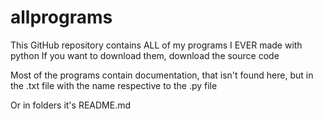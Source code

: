# allprograms
This GitHub repository contains ALL of my programs I EVER made with python
If you want to download them, download the source code

Most of the programs contain documentation, that isn't found here, but in the .txt file with the name respective to the .py file

Or in folders it's README.md
